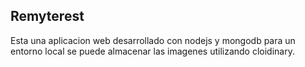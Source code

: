 ## Remyterest

Esta una aplicacion web desarrollado con nodejs y mongodb para un entorno local se puede almacenar las imagenes utilizando cloidinary.